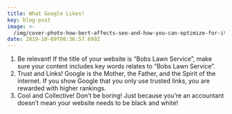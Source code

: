 ```yaml
---
title: What Google Likes!
key: blog-post
image: >-
  /img/cover-photo-how-bert-affects-seo-and-how-you-can-optimize-for-it-1024x768.jpg
date: 2019-10-09T00:36:57.699Z
---
```

1. Be relevant! If the title of your website is “Bobs Lawn Service”, make sure your content includes key words relates to ”Bobs Lawn Service”.
2. Trust and Links! Google is the Mother, the Father, and the Spirit of the internet. If you show Google that you only use trusted links, you are rewarded with higher rankings.
3. Cool and Collective! Don’t be boring! Just because you’re an accountant doesn’t mean your website needs to be black and white!
